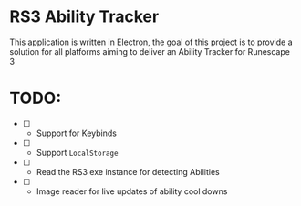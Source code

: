 # RS3 Ability Tracker

This application is written in Electron, the goal of this project is to provide a solution for all platforms aiming to deliver an Ability Tracker for Runescape 3

# TODO:
- [ ] - Support for Keybinds
- [ ] - Support `LocalStorage`
- [ ] - Read the RS3 exe instance for detecting Abilities
- [ ] - Image reader for live updates of ability cool downs
 